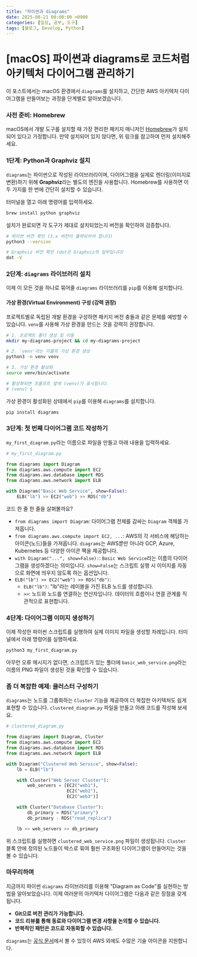 ```yaml
---
title: "파이썬과 diagrams"
date: 2025-08-21 00:00:00 +0900
categories: [일상, 공부, 도구]
tags: [블로그, Develop, Python]
---
```


# [macOS] 파이썬과 diagrams로 코드처럼 아키텍처 다이어그램 관리하기

이 포스트에서는 macOS 환경에서 `diagrams`를 설치하고, 간단한 AWS 아키텍처 다이어그램을 만들어보는 과정을 단계별로 알아보겠습니다.

### 사전 준비: Homebrew

macOS에서 개발 도구를 설치할 때 가장 편리한 패키지 매니저인 [Homebrew](https://brew.sh/index_ko)가 설치되어 있다고 가정합니다. 만약 설치되어 있지 않다면, 위 링크를 참고하여 먼저 설치해주세요.

### 1단계: Python과 Graphviz 설치

`diagrams`는 파이썬으로 작성된 라이브러리이며, 다이어그램을 실제로 렌더링(이미지로 변환)하기 위해 **Graphviz**라는 별도의 엔진을 사용합니다. Homebrew를 사용하면 이 두 가지를 한 번에 간단히 설치할 수 있습니다.

터미널을 열고 아래 명령어를 입력하세요.

```bash
brew install python graphviz
```

설치가 완료되면 각 도구가 제대로 설치되었는지 버전을 확인하여 검증합니다.

```bash
# 파이썬 버전 확인 (3.x 버전이 출력되어야 합니다)
python3 --version

# Graphviz 버전 확인 (dot은 Graphviz의 일부입니다)
dot -V
```

### 2단계: `diagrams` 라이브러리 설치

이제 이 모든 것을 하나로 묶어줄 `diagrams` 라이브러리를 `pip`를 이용해 설치합니다.

#### 가상 환경(Virtual Environment) 구성 (강력 권장)

프로젝트별로 독립된 개발 환경을 구성하면 패키지 버전 충돌과 같은 문제를 예방할 수 있습니다. `venv`를 사용해 가상 환경을 만드는 것을 강력히 권장합니다.

```bash
# 1. 프로젝트 폴더 생성 및 이동
mkdir my-diagrams-project && cd my-diagrams-project

# 2. 'venv'라는 이름의 가상 환경 생성
python3 -m venv venv

# 3. 가상 환경 활성화
source venv/bin/activate

# 활성화되면 프롬프트 앞에 (venv)가 표시됩니다.
# (venv) $
```

가상 환경이 활성화된 상태에서 `pip`를 이용해 `diagrams`를 설치합니다.

```bash
pip install diagrams
```

### 3단계: 첫 번째 다이어그램 코드 작성하기

`my_first_diagram.py`라는 이름으로 파일을 만들고 아래 내용을 입력하세요.

```python
# my_first_diagram.py

from diagrams import Diagram
from diagrams.aws.compute import EC2
from diagrams.aws.database import RDS
from diagrams.aws.network import ELB

with Diagram("Basic Web Service", show=False):
    ELB("lb") >> EC2("web") >> RDS("db")

```

코드 한 줄 한 줄을 살펴볼까요?

-   `from diagrams import Diagram`: 다이어그램 전체를 감싸는 `Diagram` 객체를 가져옵니다.
-   `from diagrams.aws.compute import EC2, ...`: AWS의 각 서비스에 해당하는 아이콘(노드)들을 가져옵니다. `diagrams`는 AWS뿐만 아니라 GCP, Azure, Kubernetes 등 다양한 아이콘 팩을 제공합니다.
-   `with Diagram("...", show=False):`: `Basic Web Service`라는 이름의 다이어그램을 생성하겠다는 의미입니다. `show=False`는 스크립트 실행 시 이미지를 자동으로 화면에 띄우지 않도록 하는 옵션입니다.
-   `ELB("lb") >> EC2("web") >> RDS("db")`:
    -   `ELB("lb")`: "lb"라는 레이블을 가진 ELB 노드를 생성합니다.
    -   `>>`: 노드와 노드를 연결하는 연산자입니다. 데이터의 흐름이나 연결 관계를 직관적으로 표현합니다.

### 4단계: 다이어그램 이미지 생성하기

이제 작성한 파이썬 스크립트를 실행하여 실제 이미지 파일을 생성할 차례입니다. 터미널에서 아래 명령어를 실행하세요.

```bash
python3 my_first_diagram.py
```

아무런 오류 메시지가 없다면, 스크립트가 있는 폴더에 `basic_web_service.png`라는 이름의 PNG 파일이 생성된 것을 확인할 수 있습니다.

### 좀 더 복잡한 예제: 클러스터 구성하기

`diagrams`는 노드를 그룹화하는 `Cluster` 기능을 제공하여 더 복잡한 아키텍처도 쉽게 표현할 수 있습니다. `clustered_diagram.py` 파일을 만들고 아래 코드를 작성해 보세요.

```python
# clustered_diagram.py

from diagrams import Diagram, Cluster
from diagrams.aws.compute import EC2
from diagrams.aws.database import RDS
from diagrams.aws.network import ELB

with Diagram("Clustered Web Service", show=False):
    lb = ELB("lb")

    with Cluster("Web Server Cluster"):
        web_servers = [EC2("web1"),
                       EC2("web2"),
                       EC2("web3")]

    with Cluster("Database Cluster"):
        db_primary = RDS("primary")
        db_primary - RDS("read_replica")

    lb >> web_servers >> db_primary
```

위 스크립트를 실행하면 `clustered_web_service.png` 파일이 생성됩니다. `Cluster` 블록 안에 정의된 노드들이 박스로 묶여 훨씬 구조화된 다이어그램이 만들어지는 것을 볼 수 있습니다.

### 마무리하며
지금까지 파이썬 `diagrams` 라이브러리를 이용해 "Diagram as Code"를 실현하는 방법을 알아보았습니다. 이제 여러분의 아키텍처 다이어그램은 다음과 같은 장점을 갖게 됩니다.

-   **Git으로 버전 관리가 가능합니다.**
-   **코드 리뷰를 통해 동료와 다이어그램 변경 사항을 논의할 수 있습니다.**
-   **반복적인 패턴은 코드로 자동화할 수 있습니다.**

`diagrams`는 [공식 문서](https://diagrams.mingrammer.com/docs/getting-started/installation)에서 볼 수 있듯이 AWS 외에도 수많은 기술 아이콘을 지원합니다.